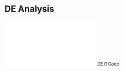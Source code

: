 DE Analysis
==============
![Talk on DE Analysis](Differential_Expression_Analysis.pdf)
[DE R Code](DE.R)
